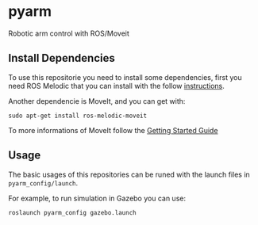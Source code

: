 # pyarm
Robotic arm control with ROS/Moveit

## Install Dependencies

To use this repositorie you need to install some dependencies, first you need ROS Melodic that you can install with the follow [instructions](http://wiki.ros.org/melodic/Installation/Ubuntu).

Another dependencie is MoveIt, and you can get with:

```
sudo apt-get install ros-melodic-moveit
```

To more informations of MoveIt follow the [Getting Started Guide](https://ros-planning.github.io/moveit_tutorials/)

## Usage

The basic usages of this repositories can be runed with the launch files in `pyarm_config/launch`.

For example, to run simulation in Gazebo you can use:

```
roslaunch pyarm_config gazebo.launch
```
